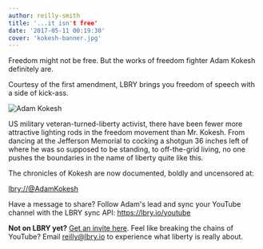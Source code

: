 ```yaml
---
author: reilly-smith
title: '...it isn't free'
date: '2017-05-11 00:19:30'
cover: 'kokesh-banner.jpg'
---
```


Freedom might not be free. But the works of freedom fighter Adam Kokesh definitely are.

Courtesy of the first amendment, LBRY brings you freedom of speech with a side of kick-ass.

![Adam Kokesh](/img/news/kokesh-inline.jpg)

US military veteran-turned-liberty activist, there have been fewer more attractive lighting rods in the freedom movement than Mr. Kokesh. From dancing at the Jefferson Memorial to cocking a shotgun 36 inches left of where he was so supposed to be standing, to off-the-grid living, no one pushes the boundaries in the name of liberty quite like this.

The chronicles of Kokesh are now documented, boldly and uncensored at:

[lbry://@AdamKokesh](https://open.lbry.io/@AdamKokesh)

Have a message to share? Follow Adam's lead and sync your YouTube channel with the LBRY sync API: https://lbry.io/youtube

**Not on LBRY yet?** [Get an invite here](https://lbry.io/get). Feel like breaking the chains of YouTube? Email [reilly@lbry.io](mailto:reilly@lbry.io) to experience what liberty is really about.
